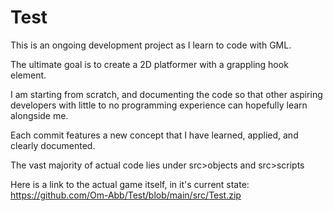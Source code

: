 # Test
This is an ongoing development project as I learn to code with GML. 

The ultimate goal is to create a 2D platformer with a grappling hook element.

I am starting from scratch, and documenting the code so that other aspiring developers with little to no programming experience can hopefully learn alongside me.

Each commit features a new concept that I have learned, applied, and clearly documented. 

The vast majority of actual code lies under src>objects and src>scripts

Here is a link to the actual game itself, in it's current state: https://github.com/Om-Abb/Test/blob/main/src/Test.zip


